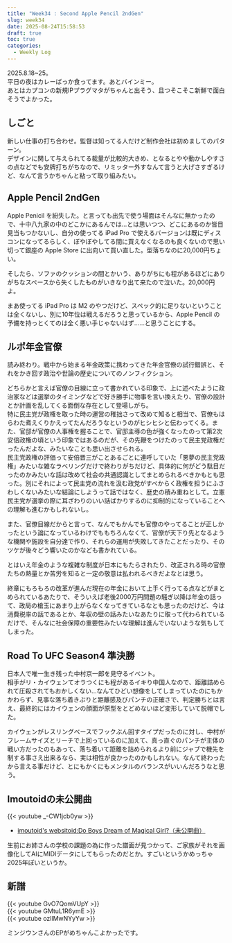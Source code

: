 ```yaml
---
title: "Week34 : Second Apple Pencil 2ndGen"
slug: week34
date: 2025-08-24T15:58:53
draft: true
toc: true
categories:
  - Weekly Log
---
```

2025.8.18~25。  
平日の夜はカレーばっか食ってます。あとバインミー。  
あとはカプコンの新規IPプラグマタがちゃんと出そう、且つそこそこ新鮮で面白そうでよかった。



## しごと

新しい仕事の打ち合わせ。監督は知ってる人だけど制作会社は初めましてのパターン。  
デザインに関して与えられてる裁量が比較的大きめ、となるとやや動かしやすさの点などでも安牌打ちがちなので、リミッター外すなんて言うと大げさすぎるけど、なんて言うかちゃんと粘って取り組みたい。

## Apple Pencil 2ndGen

Apple Penicil を紛失した。と言っても出先で使う場面はそんなに無かったので、十中八九家の中のどこかにあるんでは…とは思いつつ、どこにあるのか皆目見当もつかないし、自分の使ってる iPad Pro で使えるバージョンは既にディスコンになってるらしく、ぼやぼやしてる間に買えなくなるのも良くないので思い切って銀座の Apple Store に出向いて買い直した。型落ちなのに20,000円ちょい。

そしたら、ソファのクッションの間とかいう、ありがちにも程があるほどにありがちなスペースから失くしたものがいきなり出て来たので泣いた。20,000円よ。

まあ使ってる iPad Pro は M2 のやつだけど、スペック的に足りないということは全くないし、別に10年位は戦えるだろうと思っているから、Apple Pencil の予備を持っとくてのは全く悪い手じゃないはず……と思うことにする。

## ルポ年金官僚

読み終わり。戦中から始まる年金政策に携わってきた年金官僚の試行錯誤と、それをかき回す政治や世論の歴史についてのノンフィクション。

どちらかと言えば官僚の目線に立って書かれている印象で、上に述べたように政治家などは選挙のタイミングなどで好き勝手に物事を言い換えたり、官僚の設計とか計画を乱してくる面倒な存在として登場しがち。  
特に民主党が政権を取った時の運営の稚拙さって改めて知ると相当で、官僚もはらわた煮えくりかえってたんだろうなというのがヒシヒシと伝わってくる。また、官邸が官僚の人事権を握ることで、官邸主導の色が強くなったのって第2次安倍政権の頃という印象ではあるのだが、その先鞭をつけたのって民主党政権だったんだよな、みたいなことも思い出させられる。  
民主党政権の評価って安倍晋三がことあるごとに連呼していた「悪夢の民主党政権」みたいな雑なラベリングだけで終わりがちだけど、具体的に何がどう駄目だったのかみたいな話は改めて社会の共通認識としてまとめられるべきかもとも思った。別にそれによって民主党の流れを汲む政党がすべからく政権を担うにふさわしくないみたいな結論にしようって話ではなく、歴史の積み重ねとして。立憲民主党が選挙の際に耳ざわりのいい話ばかりするのに抑制的になっていることへの理解も進むかもしれないし。

また、官僚目線だからと言って、なんでもかんでも官僚のやってることが正しかったという論になっているわけでももちろんなくて、官僚が天下り先となるような機関や施設を自分達で作り、それらの運用が失敗してきたことだったり、そのツケが後々どう響いたのかなども書かれている。

とはいえ年金のような複雑な制度が日本にもたらされたり、改正される時の官僚たちの熱量とか苦労を知ると一定の敬意は払われるべきだよなとは思う。

終章にもろもろの改革が進んだ現在の年金において上手く行ってる点などがまとめられているあたりで、そういえば老後2000万円問題の騒ぎ以降は年金の話って、政局の槍玉にあまり上がらなくなってきているなとも思ったのだけど、今は消費税率の話であるとか、年収の壁の話みたいなあたりに取って代わられているだけで、そんなに社会保障の重要性みたいな理解は進んでいないような気もしてしまった。

## Road To UFC Season4 準決勝

日本人で唯一生き残った中村京一郎を見守るイベント。  
相手がリ・カイウェンてオラつくにも程があるイキり中国人なので、距離詰められて圧殺されてもおかしくない…なんてひどい想像をしてしまっていたのにもかかわらず、見事な落ち着きぶりと距離感及びパンチの正確さで、判定勝ちとは言え、最終的にはカイウェンの顔面が原型をとどめないほど変形していて脱帽でした。  

カイウェンがレスリングベースでフックぶん回すタイプだったのに対し、中村がフレームサイズとリーチで上回っているのに加えて、真っ直ぐのパンチが主体の戦い方だったのもあって、落ち着いて距離を詰められるより前にジャブで機先を制する事さえ出来るなら、実は相性が良かったのかもしれない。なんて終わったから言える事だけど、とにもかくにもメンタルのバランスがいいんだろうなと思う。

## Imoutoidの未公開曲

{{< youtube _-CW1jcb0yw >}}  

- [imoutoid's websitoid:Do Boys Dream of Magical Girl?（未公開曲）](http://blog.livedoor.jp/imoutoid/archives/52284429.html)

生前にお姉さんの学校の課題の為に作った譜面が見つかって、ご家族がそれを画像化してAIにMIDIデータにしてもらったのだとか。すごいというかめっちゃ2025年ぽいというか。

## 新譜

{{< youtube GvO7QomVUpY >}}  
{{< youtube GMtuL1R6ymE >}}  
{{< youtube ozllMwNYyYw >}}  


ミンジウンさんのEPがめちゃんこよかったです。